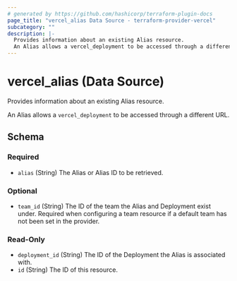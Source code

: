 ```yaml
---
# generated by https://github.com/hashicorp/terraform-plugin-docs
page_title: "vercel_alias Data Source - terraform-provider-vercel"
subcategory: ""
description: |-
  Provides information about an existing Alias resource.
  An Alias allows a vercel_deployment to be accessed through a different URL.
---
```


# vercel_alias (Data Source)

Provides information about an existing Alias resource.

An Alias allows a `vercel_deployment` to be accessed through a different URL.



<!-- schema generated by tfplugindocs -->
## Schema

### Required

- `alias` (String) The Alias or Alias ID to be retrieved.

### Optional

- `team_id` (String) The ID of the team the Alias and Deployment exist under. Required when configuring a team resource if a default team has not been set in the provider.

### Read-Only

- `deployment_id` (String) The ID of the Deployment the Alias is associated with.
- `id` (String) The ID of this resource.


